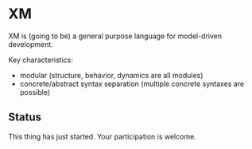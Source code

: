 XM
==

XM is (going to be) a general purpose language for model-driven development.

Key characteristics:
- modular (structure, behavior, dynamics are all modules)
- concrete/abstract syntax separation (multiple concrete syntaxes are possible)

Status
------

This thing has just started. Your participation is welcome.
